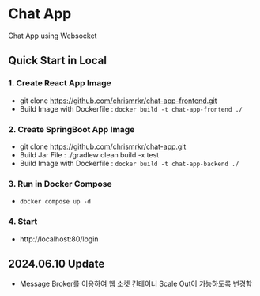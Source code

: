 # Chat App
Chat App using Websocket

## Quick Start in Local

### 1. Create React App Image
+ git clone https://github.com/chrismrkr/chat-app-frontend.git
+ Build Image with Dockerfile : ```docker build -t chat-app-frontend ./```

### 2. Create SpringBoot App Image
+ git clone https://github.com/chrismrkr/chat-app.git
+ Build Jar File : ./gradlew clean build -x test 
+ Build Image with Dockerfile : ```docker build -t chat-app-backend ./```

### 3. Run in Docker Compose
+ ```docker compose up -d```

### 4. Start
+ http://localhost:80/login

## 2024.06.10 Update
+ Message Broker를 이용하여 웹 소켓 컨테이너 Scale Out이 가능하도록 변경함
